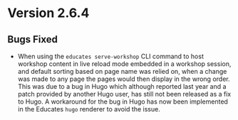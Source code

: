 Version 2.6.4
=============

Bugs Fixed
----------

* When using the `educates serve-workshop` CLI command to host workshop content
  in live reload mode embedded in a workshop session, and default sorting based
  on page name was relied on, when a change was made to any page the pages
  would then display in the wrong order. This was due to a bug in Hugo which
  although reported last year and a patch provided by another Hugo user, has
  still not been released as a fix to Hugo. A workaround for the bug in Hugo
  has now been implemented in the Educates `hugo` renderer to avoid the issue.
